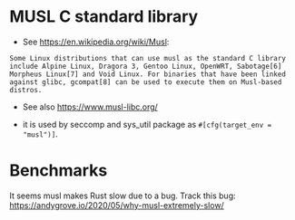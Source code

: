 # MUSL C standard library

- See https://en.wikipedia.org/wiki/Musl:

```
Some Linux distributions that can use musl as the standard C library include Alpine Linux, Dragora 3, Gentoo Linux, OpenWRT, Sabotage[6] Morpheus Linux[7] and Void Linux. For binaries that have been linked against glibc, gcompat[8] can be used to execute them on Musl-based distros.
```

- See also https://www.musl-libc.org/

- it is used by seccomp and sys_util package as `#[cfg(target_env = "musl")]`.

# Benchmarks

It seems musl makes Rust slow due to a bug. Track this bug: https://andygrove.io/2020/05/why-musl-extremely-slow/ 